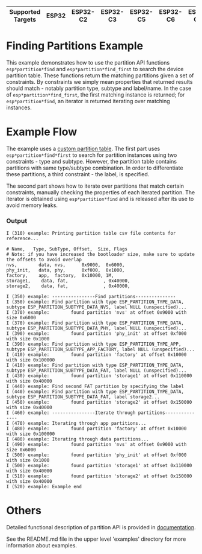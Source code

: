| Supported Targets | ESP32 | ESP32-C2 | ESP32-C3 | ESP32-C5 | ESP32-C6 | ESP32-C61 | ESP32-H2 | ESP32-H21 | ESP32-H4 | ESP32-P4 | ESP32-S2 | ESP32-S3 |
| ----------------- | ----- | -------- | -------- | -------- | -------- | --------- | -------- | --------- | -------- | -------- | -------- | -------- |

# Finding Partitions Example

This example demonstrates how to use the partition API functions `esp*partition*find`  and `esp*partition*find_first` to search the device partition table.
These functions return the matching partitions given a set of constraints. By constraints we simply mean
properties that returned results should match - notably partition type, subtype and label/name. In the case of `esp*partition*find_first`, the first matching instance is returned;
for `esp*partition*find`, an iterator is returned iterating over matching instances.

# Example Flow

The example uses a [custom partition table](./partitions*example.csv). The first part uses `esp*partition*find*first` to search for partition instances
using two constraints - type and subtype. However, the partition table contains partitions with same type/subtype combination. In order to differentiate these partitions,
a third constraint - the label, is specified.

The second part shows how to iterate over partitions that match certain constraints, manually checking the properties of each iterated partition.
The iterator is obtained using `esp*partition*find` and is released after its use to avoid memory leaks.

### Output

```
I (310) example: Printing partition table csv file contents for reference...

# Name,   Type, SubType, Offset,  Size, Flags
# Note: if you have increased the bootloader size, make sure to update the offsets to avoid overlap
nvs,        data, nvs,      0x9000,  0x6000,
phy_init,   data, phy,      0xf000,  0x1000,
factory,    app,  factory,  0x10000, 1M,
storage1,    data, fat,             , 0x40000,
storage2,    data, fat,             , 0x40000,

I (350) example: ----------------Find partitions---------------
I (350) example: Find partition with type ESP_PARTITION_TYPE_DATA, subtype ESP_PARTITION_SUBTYPE_DATA_NVS, label NULL (unspecified)...
I (370) example:        found partition 'nvs' at offset 0x9000 with size 0x6000
I (370) example: Find partition with type ESP_PARTITION_TYPE_DATA, subtype ESP_PARTITION_SUBTYPE_DATA_PHY, label NULL (unspecified)...
I (390) example:        found partition 'phy_init' at offset 0xf000 with size 0x1000
I (390) example: Find partition with type ESP_PARTITION_TYPE_APP, subtype ESP_PARTITION_SUBTYPE_APP_FACTORY, label NULL (unspecified)...
I (410) example:        found partition 'factory' at offset 0x10000 with size 0x100000
I (410) example: Find partition with type ESP_PARTITION_TYPE_DATA, subtype ESP_PARTITION_SUBTYPE_DATA_FAT, label NULL (unspecified)...
I (430) example:        found partition 'storage1' at offset 0x110000 with size 0x40000
I (440) example: Find second FAT partition by specifying the label
I (440) example: Find partition with type ESP_PARTITION_TYPE_DATA, subtype ESP_PARTITION_SUBTYPE_DATA_FAT, label storage2...
I (450) example:        found partition 'storage2' at offset 0x150000 with size 0x40000
I (460) example: ----------------Iterate through partitions---------------
I (470) example: Iterating through app partitions...
I (480) example:        found partition 'factory' at offset 0x10000 with size 0x100000
I (480) example: Iterating through data partitions...
I (490) example:        found partition 'nvs' at offset 0x9000 with size 0x6000
I (500) example:        found partition 'phy_init' at offset 0xf000 with size 0x1000
I (500) example:        found partition 'storage1' at offset 0x110000 with size 0x40000
I (510) example:        found partition 'storage2' at offset 0x150000 with size 0x40000
I (520) example: Example end
```

# Others

Detailed functional description of partition API is provided in [documentation](https://docs.espressif.com/projects/esp-idf/en/latest/api-reference/storage/spi_flash.html).

See the README.md file in the upper level 'examples' directory for more information about examples.
